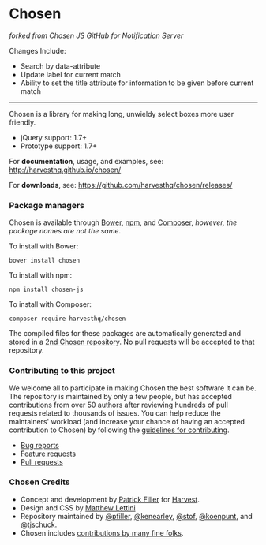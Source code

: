 # Chosen

_forked from Chosen JS GitHub for Notification Server_

Changes Include:
- Search by data-attribute
- Update label for current match
- Ability to set the title attribute for information to be given before current match

-----------

Chosen is a library for making long, unwieldy select boxes more user friendly.

- jQuery support: 1.7+
- Prototype support: 1.7+

For **documentation**, usage, and examples, see:
http://harvesthq.github.io/chosen/

For **downloads**, see:
https://github.com/harvesthq/chosen/releases/

### Package managers

Chosen is available through [Bower](https://bower.io/), [npm](https://www.npmjs.com), and [Composer](https://getcomposer.org/), _however, the package names are not the same_.

To install with Bower:

```
bower install chosen
```

To install with npm:

```
npm install chosen-js
```

To install with Composer:

```
composer require harvesthq/chosen
```

The compiled files for these packages are automatically generated and stored in a [2nd Chosen repository](https://github.com/harvesthq/chosen-package). No pull requests will be accepted to that repository.

### Contributing to this project

We welcome all to participate in making Chosen the best software it can be. The repository is maintained by only a few people, but has accepted contributions from over 50 authors after reviewing hundreds of pull requests related to thousands of issues. You can help reduce the maintainers' workload (and increase your chance of having an accepted contribution to Chosen) by following the
[guidelines for contributing](contributing.md).

* [Bug reports](contributing.md#bugs)
* [Feature requests](contributing.md#features)
* [Pull requests](contributing.md#pull-requests)

### Chosen Credits

- Concept and development by [Patrick Filler](http://patrickfiller.com) for [Harvest](http://getharvest.com/).
- Design and CSS by [Matthew Lettini](http://matthewlettini.com/)
- Repository maintained by [@pfiller](http://github.com/pfiller), [@kenearley](http://github.com/kenearley), [@stof](http://github.com/stof), [@koenpunt](http://github.com/koenpunt), and [@tjschuck](http://github.com/tjschuck).
- Chosen includes [contributions by many fine folks](https://github.com/harvesthq/chosen/contributors).
